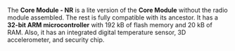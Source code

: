 The **Core Module - NR** is a lite version of the **Core Module** without the radio module assembled. The rest is fully compatible with its ancestor. It has a **32-bit ARM microcontroller** with 192 kB of flash memory and 20 kB of RAM. Also, it has an integrated digital temperature sensor, 3D accelerometer, and security chip.
